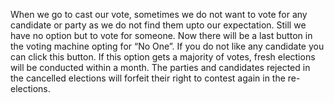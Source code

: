 When we go to cast our vote, sometimes we do not want to vote for any candidate or party as we do not find them upto our expectation. Still we have no option but to vote for someone. Now there will be a last button in the voting machine opting for “No One”. If you do not like any candidate you can click this button. If this option gets a majority of votes, fresh elections will be conducted within a month. The parties and candidates rejected in the cancelled elections will forfeit their right to contest again in the re-elections.